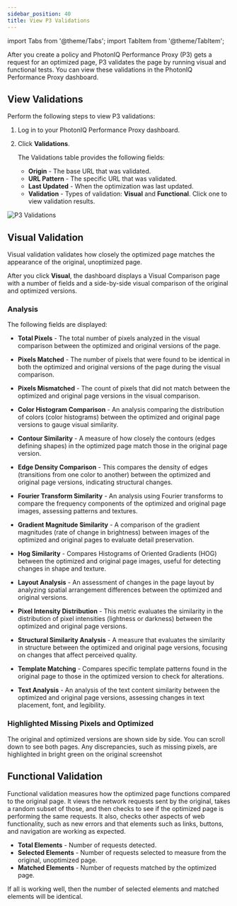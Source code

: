 ```yaml
---
sidebar_position: 40
title: View P3 Validations
---
```

import Tabs from '@theme/Tabs';
import TabItem from '@theme/TabItem';

After you create a policy and PhotonIQ Performance Proxy (P3) gets a request for an optimized page, P3 validates the page by running visual and functional tests. You can view these validations in the PhotonIQ Performance Proxy dashboard.

## View Validations

Perform the following steps to view P3 validations:

1. Log in to your PhotonIQ Performance Proxy dashboard.
2. Click **Validations**.

    The Validations table provides the following fields:

    - **Origin** - The base URL that was validated.
    - **URL Pattern** - The specific URL that was validated.
    - **Last Updated** - When the optimization was last updated.
    - **Validation** - Types of validation: **Visual** and **Functional**. Click one to view validation results.

![P3 Validations](/img/photoniq/p3/view-p3-validations.png)

## Visual Validation

Visual validation validates how closely the optimized page matches the appearance of the original, unoptimized page.

After you click **Visual**, the dashboard displays a Visual Comparison page with a number of fields and a side-by-side visual comparison of the original and optimized versions.

### Analysis

The following fields are displayed:

- **Total Pixels** - The total number of pixels analyzed in the visual comparison between the optimized and original versions of the page.

- **Pixels Matched** - The number of pixels that were found to be identical in both the optimized and original versions of the page during the visual comparison.

- **Pixels Mismatched** - The count of pixels that did not match between the optimized and original page versions in the visual comparison.

- **Color Histogram Comparison** - An analysis comparing the distribution of colors (color histograms) between the optimized and original page versions to gauge visual similarity.

- **Contour Similarity** - A measure of how closely the contours (edges defining shapes) in the optimized page match those in the original page version.

- **Edge Density Comparison** - This compares the density of edges (transitions from one color to another) between the optimized and original page versions, indicating structural changes.

- **Fourier Transform Similarity** - An analysis using Fourier transforms to compare the frequency components of the optimized and original page images, assessing patterns and textures.

- **Gradient Magnitude Similarity** - A comparison of the gradient magnitudes (rate of change in brightness) between images of the optimized and original pages to evaluate detail preservation.

- **Hog Similarity** - Compares Histograms of Oriented Gradients (HOG) between the optimized and original page images, useful for detecting changes in shape and texture.

- **Layout Analysis** - An assessment of changes in the page layout by analyzing spatial arrangement differences between the optimized and original versions.

- **Pixel Intensity Distribution** - This metric evaluates the similarity in the distribution of pixel intensities (lightness or darkness) between the optimized and original page versions.

- **Structural Similarity Analysis** - A measure that evaluates the similarity in structure between the optimized and original page versions, focusing on changes that affect perceived quality.

- **Template Matching** - Compares specific template patterns found in the original page to those in the optimized version to check for alterations.

- **Text Analysis** - An analysis of the text content similarity between the optimized and original page versions, assessing changes in text placement, font, and legibility.

### Highlighted Missing Pixels and Optimized

The original and optimized versions are shown side by side. You can scroll down to see both pages. Any discrepancies, such as missing pixels, are highlighted in bright green on the original screenshot

## Functional Validation

Functional validation measures how the optimized page functions compared to the original page. It views the network requests sent by the original, takes a random subset of those, and then checks to see if the optimized page is performing the same requests. It also, checks other aspects of web functionality, such as new errors and that elements such as links, buttons, and navigation are working as expected.

- **Total Elements** - Number of requests detected.
- **Selected Elements** - Number of requests selected to measure from the original, unoptimized page.
- **Matched Elements** - Number of requests matched by the optimized page.

If all is working well, then the number of selected elements and matched elements will be identical.
